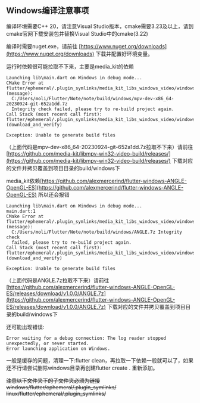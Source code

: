 ## Windows编译注意事项

编译环境需要C++ 20，请注意Visual Studio版本，cmake需要3.23及以上，请到cmake官网下载安装包并替换Visual
Studio中的cmake(3.22)

编译时需要nuget.exe，请前往 [https://www.nuget.org/downloads](https://www.nuget.org/downloads)
下载并配置好环境变量。

运行时依赖很可能拉取不下来，主要是media_kit的依赖

```
Launching lib\main.dart on Windows in debug mode...
CMake Error at flutter/ephemeral/.plugin_symlinks/media_kit_libs_windows_video/windows/CMakeLists.txt:40 (message):
  C:/Users/moli/Flutter/Note/note/build/windows/mpv-dev-x86_64-20230924-git-652a1dd.7z
  Integrity check failed, please try to re-build project again.
Call Stack (most recent call first):
flutter/ephemeral/.plugin_symlinks/media_kit_libs_windows_video/windows/CMakeLists.txt:74 (download_and_verify)

Exception: Unable to generate build files
```

（上面代码是mpv-dev-x86_64-20230924-git-652a1dd.7z拉取不下来）请前往[https://github.com/media-kit/libmpv-win32-video-build/releases/](https://github.com/media-kit/libmpv-win32-video-build/releases/)
下载对应的文件并拷贝覆盖到项目目录的build/windows下

media_kit依赖[https://github.com/alexmercerind/flutter-windows-ANGLE-OpenGL-ES](https://github.com/alexmercerind/flutter-windows-ANGLE-OpenGL-ES)
所以还会报错

```
Launching lib\main.dart on Windows in debug mode...
main.dart:1
CMake Error at flutter/ephemeral/.plugin_symlinks/media_kit_libs_windows_video/windows/CMakeLists.txt:40 (message):
  C:/Users/moli/Flutter/Note/note/build/windows/ANGLE.7z Integrity check
  failed, please try to re-build project again.
Call Stack (most recent call first):
flutter/ephemeral/.plugin_symlinks/media_kit_libs_windows_video/windows/CMakeLists.txt:110 (download_and_verify)

Exception: Unable to generate build files
```

（上面代码是ANGLE.7z拉取不下来）请前往[https://github.com/alexmercerind/flutter-windows-ANGLE-OpenGL-ES/releases/download/v1.0.0/ANGLE.7z](https://github.com/alexmercerind/flutter-windows-ANGLE-OpenGL-ES/releases/download/v1.0.0/ANGLE.7z)
下载对应的文件并拷贝覆盖到项目目录的build/windows下

还可能出现错误:

```
Error waiting for a debug connection: The log reader stopped unexpectedly, or never started.
Error launching application on Windows.
```

一般是缓存的问题，清理一下:flutter clean，再拉取一下依赖一般就可以了，如果还不行请尝试删除windows目录再创建flutter
create . 重新添加。

~~注意以下文件夹下的子文件夹必须为链接~~
~~windows/flutter/ephemeral/.plugin_symlinks/~~
~~linux/flutter/ephemeral/.plugin_symlinks/~~
